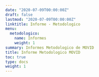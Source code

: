 ```yaml
---
date: "2020-07-09T00:00:00Z"
draft: false
lastmod: "2020-07-09T00:00:00Z"
linktitle: Informe - Metodologico
menu:
  metodologico:
    name: Informes
    weight: 1
summary: Informes Metodologico de MOVID
title: Informe Metodologico MOVID
toc: true
type: docs
weight: 1
---
```





